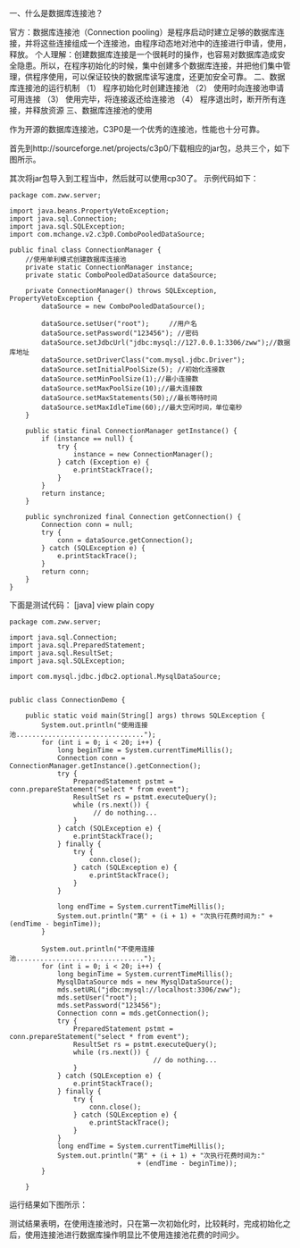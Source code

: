 一、什么是数据库连接池？

官方：数据库连接池（Connection pooling）是程序启动时建立足够的数据库连接，并将这些连接组成一个连接池，由程序动态地对池中的连接进行申请，使用，释放。
个人理解：创建数据库连接是一个很耗时的操作，也容易对数据库造成安全隐患。所以，在程序初始化的时候，集中创建多个数据库连接，并把他们集中管理，供程序使用，可以保证较快的数据库读写速度，还更加安全可靠。
二、数据库连接池的运行机制
（1） 程序初始化时创建连接池
（2） 使用时向连接池申请可用连接
（3） 使用完毕，将连接返还给连接池
（4） 程序退出时，断开所有连接，并释放资源
三、数据库连接池的使用

作为开源的数据库连接池，C3P0是一个优秀的连接池，性能也十分可靠。




首先到http://sourceforge.net/projects/c3p0/下载相应的jar包，总共三个，如下图所示。


其次将jar包导入到工程当中，然后就可以使用cp30了。
示例代码如下：

    package com.zww.server;  
      
    import java.beans.PropertyVetoException;  
    import java.sql.Connection;  
    import java.sql.SQLException;  
    import com.mchange.v2.c3p0.ComboPooledDataSource;  
      
    public final class ConnectionManager {  
        //使用单利模式创建数据库连接池  
        private static ConnectionManager instance;  
        private static ComboPooledDataSource dataSource;  
      
        private ConnectionManager() throws SQLException, PropertyVetoException {  
            dataSource = new ComboPooledDataSource();  
      
            dataSource.setUser("root");     //用户名  
            dataSource.setPassword("123456"); //密码  
            dataSource.setJdbcUrl("jdbc:mysql://127.0.0.1:3306/zww");//数据库地址  
            dataSource.setDriverClass("com.mysql.jdbc.Driver");  
            dataSource.setInitialPoolSize(5); //初始化连接数  
            dataSource.setMinPoolSize(1);//最小连接数  
            dataSource.setMaxPoolSize(10);//最大连接数  
            dataSource.setMaxStatements(50);//最长等待时间  
            dataSource.setMaxIdleTime(60);//最大空闲时间，单位毫秒  
        }  
      
        public static final ConnectionManager getInstance() {  
            if (instance == null) {  
                try {  
                    instance = new ConnectionManager();  
                } catch (Exception e) {  
                    e.printStackTrace();  
                }  
            }  
            return instance;  
        }  
      
        public synchronized final Connection getConnection() {  
            Connection conn = null;  
            try {  
                conn = dataSource.getConnection();  
            } catch (SQLException e) {  
                e.printStackTrace();  
            }  
            return conn;  
        }  
    }  

下面是测试代码：
[java] view plain copy

    package com.zww.server;  
      
    import java.sql.Connection;  
    import java.sql.PreparedStatement;  
    import java.sql.ResultSet;  
    import java.sql.SQLException;  
      
    import com.mysql.jdbc.jdbc2.optional.MysqlDataSource;  
      
      
    public class ConnectionDemo {  
      
        public static void main(String[] args) throws SQLException {  
            System.out.println("使用连接池................................");  
            for (int i = 0; i < 20; i++) {  
                long beginTime = System.currentTimeMillis();  
                Connection conn = ConnectionManager.getInstance().getConnection();  
                try {  
                    PreparedStatement pstmt = conn.prepareStatement("select * from event");  
                    ResultSet rs = pstmt.executeQuery();  
                    while (rs.next()) {  
                         // do nothing...  
                    }  
                } catch (SQLException e) {  
                    e.printStackTrace();  
                } finally {  
                    try {  
                        conn.close();  
                    } catch (SQLException e) {  
                        e.printStackTrace();  
                    }  
                }  
      
                long endTime = System.currentTimeMillis();  
                System.out.println("第" + (i + 1) + "次执行花费时间为:" + (endTime - beginTime));  
            }  
      
            System.out.println("不使用连接池................................");  
            for (int i = 0; i < 20; i++) {  
                long beginTime = System.currentTimeMillis();  
                MysqlDataSource mds = new MysqlDataSource();  
                mds.setURL("jdbc:mysql://localhost:3306/zww");  
                mds.setUser("root");  
                mds.setPassword("123456");  
                Connection conn = mds.getConnection();  
                try {  
                    PreparedStatement pstmt = conn.prepareStatement("select * from event");  
                    ResultSet rs = pstmt.executeQuery();  
                    while (rs.next()) {  
                                        // do nothing...  
                    }  
                } catch (SQLException e) {  
                    e.printStackTrace();  
                } finally {  
                    try {  
                        conn.close();  
                    } catch (SQLException e) {  
                        e.printStackTrace();  
                    }  
                }  
                long endTime = System.currentTimeMillis();  
                System.out.println("第" + (i + 1) + "次执行花费时间为:"  
                                    + (endTime - beginTime));  
            }  
      
        }  


运行结果如下图所示：

测试结果表明，在使用连接池时，只在第一次初始化时，比较耗时，完成初始化之后，使用连接池进行数据库操作明显比不使用连接池花费的时间少。
